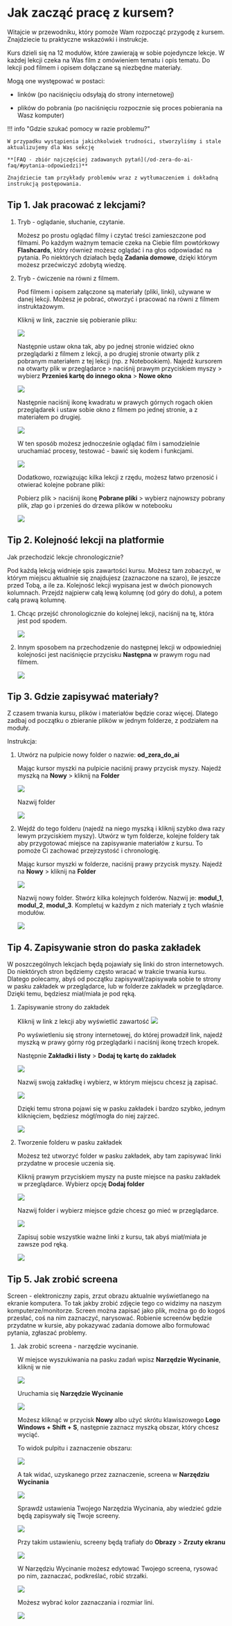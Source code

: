 # Jak zacząć pracę z kursem?

Witajcie w przewodniku, który pomoże Wam rozpocząć przygodę z kursem. Znajdziecie tu praktyczne wskazówki i instrukcje.

Kurs dzieli się na 12 modułów, które zawierają w sobie pojedyncze lekcje. W każdej lekcji czeka na Was film z omówieniem tematu i opis tematu. Do lekcji pod filmem i opisem dołączane są niezbędne materiały. 

Mogą one występować w postaci:

- linków (po naciśnięciu odsyłają do strony internetowej)

- plików do pobrania (po naciśnięciu rozpocznie się proces pobierania na Wasz komputer)

!!! info "Gdzie szukać pomocy w razie problemu?"

    W przypadku wystąpienia jakichkolwiek trudności, stworzyliśmy i stale aktualizujemy dla Was sekcję 
    
    **[FAQ - zbiór najczęściej zadawanych pytań](/od-zera-do-ai-faq/#pytania-odpowiedzi)** 
    
    Znajdziecie tam przykłady problemów wraz z wytłumaczeniem i dokładną instrukcją postępowania.
## Tip 1. Jak pracować z lekcjami?


1. Tryb - oglądanie, słuchanie, czytanie.

    Możesz po prostu oglądać filmy i czytać treści zamieszczone pod filmami. Po każdym ważnym temacie czeka na Ciebie film powtórkowy **Flashcards**, który również możesz oglądać i na głos odpowiadać na pytania. Po niektórych działach będą **Zadania domowe**, dzięki którym możesz przećwiczyć zdobytą wiedzę.

2. Tryb - ćwiczenie na równi z filmem.

    Pod filmem i opisem załączone są materiały (pliki, linki), używane w danej lekcji. Możesz je pobrać, otworzyć i pracować na równi z filmem instruktażowym.

    Kliknij w link, zacznie się pobieranie pliku:

    ![](./assets/getting_started__tip_4__download_attachment.png)

    Następnie ustaw okna tak, aby po jednej stronie widzieć okno przeglądarki z filmem z lekcji, a po drugiej stronie otwarty plik z pobranym materiałem z tej lekcji (np. z Notebookiem). 
    Najedź kursorem na otwarty plik w przeglądarce > naciśnij prawym przyciskiem myszy > wybierz **Przenieś kartę do innego okna** > **Nowe okno**

    ![](./assets/getting_started__tip_4__open_in_new_window.png)

    Następnie naciśnij ikonę kwadratu w prawych górnych rogach okien przeglądarek i ustaw sobie okno z filmem po jednej stronie, a z materiałem po drugiej. 

    ![](./assets/getting_started__tip_4__split_screen.png)

    W ten sposób możesz jednocześnie oglądać film i samodzielnie uruchamiać procesy, testować - bawić się kodem i funkcjami.

    ![](./assets/getting_started__tip_4__watch_and_learn.png)

    Dodatkowo, rozwiązując kilka lekcji z rzędu, możesz łatwo przenosić i otwierać kolejne pobrane pliki:

    Pobierz plik > naciśnij ikonę **Pobrane pliki** > wybierz najnowszy pobrany plik, złap go i przenieś do drzewa plików w notebooku

    ![](./assets/getting_started__tip_4__easy_download.png)
## Tip 2. Kolejność lekcji na platformie

Jak przechodzić lekcje chronologicznie?

Pod każdą lekcją widnieje spis zawartości kursu. Możesz tam zobaczyć, w którym miejscu aktualnie się znajdujesz (zaznaczone na szaro), ile jeszcze przed Tobą, a ile za. Kolejność lekcji wypisana jest w dwóch pionowych kolumnach. Przejdź najpierw całą lewą kolumnę (od góry do dołu), a potem całą prawą kolumnę. 
    
1. Chcąc przejść chronologicznie do kolejnej lekcji, naciśnij na tę, która jest pod spodem.
    
    ![](./assets/getting_started__tip_3__lessons_sequence.png)
    
2. Innym sposobem na przechodzenie do następnej lekcji w odpowiedniej kolejności jest naciśnięcie przycisku **Następna** w prawym rogu nad filmem.
    
    ![](./assets/getting_started__tip_3__nex_lesson.png)


## Tip 3. Gdzie zapisywać materiały?

Z czasem trwania kursu, plików i materiałów będzie coraz więcej. Dlatego zadbaj od początku o zbieranie plików w jednym folderze, z podziałem na moduły.

Instrukcja: 

1. Utwórz na pulpicie nowy folder o nazwie: **od_zera_do_ai**

    Mając kursor myszki na pulpicie naciśnij prawy przycisk myszy.
    Najedź myszką na **Nowy** > kliknij na **Folder** 

    ![](./assets/getting_started__tip_1__create_directory.png)

    Nazwij folder

    ![](./assets/getting_started__tip_1__name_directory.png)

1. Wejdź do tego folderu (najedź na niego myszką i kliknij szybko dwa razy lewym przyciskiem myszy). Utwórz w tym folderze, kolejne foldery tak aby przygotować miejsce na zapisywanie materiałów z kursu. To pomoże Ci zachować przejrzystość i chronologię. 

    Mając kursor myszki w folderze, naciśnij prawy przycisk myszy.
    Najedź na **Nowy** > kliknij na **Folder** 

    ![](./assets/getting_started__tip_1__create_inner_directory.png)   

    
    Nazwij nowy folder. Stwórz kilka kolejnych folderów. Nazwij je: **modul_1**, **modul_2**, **modul_3**. Kompletuj w każdym z nich materiały z tych właśnie modułów.

    ![](./assets/getting_started__tip_1__inner_directory.png)

## Tip 4. Zapisywanie stron do paska zakładek

W poszczególnych lekcjach będą pojawiały się linki do stron internetowych. Do niektórych stron będziemy często wracać w trakcie trwania kursu. Dlatego polecamy, abyś od początku zapisywał/zapisywała sobie te strony w pasku zakładek w przeglądarce, lub w folderze zakładek w przeglądarce. Dzięki temu, będziesz miał/miała je pod ręką. 

1. Zapisywanie strony do zakładek

    Kliknij w link z lekcji aby wyświetlić zawartość
    ![](./assets/getting_started__tip_2__click_on_the_link.png)

    Po wyświetleniu się strony internetowej, do której prowadził link, najedź myszką w prawy górny róg przeglądarki i naciśnij ikonę trzech kropek. 
    
    Następnie **Zakładki i listy** > **Dodaj tę kartę do zakładek**

    ![](./assets/getting_started__tip_2__create_a_bookmark.png)

    Nazwij swoją zakładkę i wybierz, w którym miejscu chcesz ją zapisać.

    ![](./assets/getting_started__tip_2__name_a_bookmark.png)   

    Dzięki temu strona pojawi się w pasku zakładek i bardzo szybko, jednym kliknięciem, będziesz mógł/mogła do niej zajrzeć.

    ![](./assets/getting_started__tip_2__bookmark.png)    

1. Tworzenie folderu w pasku zakładek

    Możesz też utworzyć folder w pasku zakładek, aby tam zapisywać linki przydatne w procesie uczenia się.

    Kliknij prawym przyciskiem myszy na puste miejsce na pasku zakładek w przeglądarce. Wybierz opcję **Dodaj folder**

    ![](./assets/getting_started__tip_2__create_a_bookmarks_folder.png)

    Nazwij folder i wybierz miejsce gdzie chcesz go mieć w przeglądarce.

    ![](./assets/getting_started__tip_2__name_a_bookmarks_folder.png)  

    Zapisuj sobie wszystkie ważne linki z kursu, tak abyś miał/miała je zawsze pod ręką.

    ![](./assets/getting_started__tip_2__bookmarsk_folder.png)


## Tip 5. Jak zrobić screena

Screen - elektroniczny zapis, zrzut obrazu aktualnie wyświetlanego na ekranie komputera. To tak jakby zrobić zdjęcie tego co widzimy na naszym komputerze/monitorze. Screen można zapisać jako plik, można go do kogoś przesłać, coś na nim zaznaczyć, narysować. 
Robienie screenów będzie przydatne w kursie, aby pokazywać zadania domowe albo formułować pytania, zgłaszać problemy.

1. Jak zrobić screena - narzędzie wycinanie.

    W miejsce wyszukiwania na pasku zadań wpisz **Narzędzie Wycinanie**, kliknij w nie

    ![](./assets/getting_started__tip_5__snipping_tool.png)

    Uruchamia się **Narzędzie Wycinanie**

    ![](./assets/getting_started__tip_5__snipping_tool_panel.png) 

    Możesz kliknąć w przycisk **Nowy** albo użyć skrótu klawiszowego **Logo Windows + Shift + S**, następnie zaznacz myszką obszar, który chcesz wyciąć. 
    
    To widok pulpitu i zaznaczenie obszaru:

    ![](./assets/getting_started__tip_5__mark_the_area.png) 

    A tak widać, uzyskanego przez zaznaczenie, screena w **Narzędziu Wycinania**

    ![](./assets/getting_started__tip_5__settings.png) 

    Sprawdź ustawienia Twojego Narzędzia Wycinania, aby wiedzieć gdzie będą zapisywały się Twoje screeny.

    ![](./assets/getting_started__tip_5__set.png) 

    Przy takim ustawieniu, screeny będą trafiały do **Obrazy** > **Zrzuty ekranu**   

    ![](./assets/getting_started__tip_5__where_files.png)
 

    W Narzędziu Wycinanie możesz edytować Twojego screena, rysować po nim, zaznaczać, podkreślać, robić strzałki.

    ![](./assets/getting_started__tip_5__marking.png)

    Możesz wybrać kolor zaznaczania i rozmiar lini.
    
    ![](./assets/getting_started__tip_5__draw.png)

 









       


